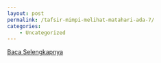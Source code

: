 ```yaml
---
layout: post
permalink: /tafsir-mimpi-melihat-matahari-ada-7/
categories:
    - Uncategorized
---
```


[Baca Selengkapnya](/03)